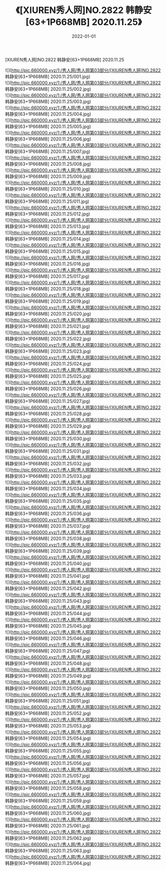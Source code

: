 ﻿---
layout: post
title:  《[XIUREN秀人网]NO.2822 韩静安[63+1P668MB] 2020.11.25》
date:   2022-01-01
img: http://pic.660000.xyz/1:/秀人网/秀人网第03部分/[XIUREN秀人网]NO.2822 韩静安[63+1P668MB] 2020.11.25/000.jpg
categories: [美女, 清纯, 唯美]
---

[XIUREN秀人网]NO.2822 韩静安[63+1P668MB] 2020.11.25

 ![](http://pic.660000.xyz/1:/秀人网/秀人网第03部分/[XIUREN秀人网]NO.2822 韩静安[63+1P668MB] 2020.11.25/001.jpg) <br>![](http://pic.660000.xyz/1:/秀人网/秀人网第03部分/[XIUREN秀人网]NO.2822 韩静安[63+1P668MB] 2020.11.25/002.jpg) <br>![](http://pic.660000.xyz/1:/秀人网/秀人网第03部分/[XIUREN秀人网]NO.2822 韩静安[63+1P668MB] 2020.11.25/003.jpg) <br>![](http://pic.660000.xyz/1:/秀人网/秀人网第03部分/[XIUREN秀人网]NO.2822 韩静安[63+1P668MB] 2020.11.25/004.jpg) <br>![](http://pic.660000.xyz/1:/秀人网/秀人网第03部分/[XIUREN秀人网]NO.2822 韩静安[63+1P668MB] 2020.11.25/005.jpg) <br>![](http://pic.660000.xyz/1:/秀人网/秀人网第03部分/[XIUREN秀人网]NO.2822 韩静安[63+1P668MB] 2020.11.25/006.jpg) <br>![](http://pic.660000.xyz/1:/秀人网/秀人网第03部分/[XIUREN秀人网]NO.2822 韩静安[63+1P668MB] 2020.11.25/007.jpg) <br>![](http://pic.660000.xyz/1:/秀人网/秀人网第03部分/[XIUREN秀人网]NO.2822 韩静安[63+1P668MB] 2020.11.25/008.jpg) <br>![](http://pic.660000.xyz/1:/秀人网/秀人网第03部分/[XIUREN秀人网]NO.2822 韩静安[63+1P668MB] 2020.11.25/009.jpg) <br>![](http://pic.660000.xyz/1:/秀人网/秀人网第03部分/[XIUREN秀人网]NO.2822 韩静安[63+1P668MB] 2020.11.25/010.jpg) <br>![](http://pic.660000.xyz/1:/秀人网/秀人网第03部分/[XIUREN秀人网]NO.2822 韩静安[63+1P668MB] 2020.11.25/011.jpg) <br>![](http://pic.660000.xyz/1:/秀人网/秀人网第03部分/[XIUREN秀人网]NO.2822 韩静安[63+1P668MB] 2020.11.25/012.jpg) <br>![](http://pic.660000.xyz/1:/秀人网/秀人网第03部分/[XIUREN秀人网]NO.2822 韩静安[63+1P668MB] 2020.11.25/013.jpg) <br>![](http://pic.660000.xyz/1:/秀人网/秀人网第03部分/[XIUREN秀人网]NO.2822 韩静安[63+1P668MB] 2020.11.25/014.jpg) <br>![](http://pic.660000.xyz/1:/秀人网/秀人网第03部分/[XIUREN秀人网]NO.2822 韩静安[63+1P668MB] 2020.11.25/015.jpg) <br>![](http://pic.660000.xyz/1:/秀人网/秀人网第03部分/[XIUREN秀人网]NO.2822 韩静安[63+1P668MB] 2020.11.25/016.jpg) <br>![](http://pic.660000.xyz/1:/秀人网/秀人网第03部分/[XIUREN秀人网]NO.2822 韩静安[63+1P668MB] 2020.11.25/017.jpg) <br>![](http://pic.660000.xyz/1:/秀人网/秀人网第03部分/[XIUREN秀人网]NO.2822 韩静安[63+1P668MB] 2020.11.25/018.jpg) <br>![](http://pic.660000.xyz/1:/秀人网/秀人网第03部分/[XIUREN秀人网]NO.2822 韩静安[63+1P668MB] 2020.11.25/019.jpg) <br>![](http://pic.660000.xyz/1:/秀人网/秀人网第03部分/[XIUREN秀人网]NO.2822 韩静安[63+1P668MB] 2020.11.25/020.jpg) <br>![](http://pic.660000.xyz/1:/秀人网/秀人网第03部分/[XIUREN秀人网]NO.2822 韩静安[63+1P668MB] 2020.11.25/021.jpg) <br>![](http://pic.660000.xyz/1:/秀人网/秀人网第03部分/[XIUREN秀人网]NO.2822 韩静安[63+1P668MB] 2020.11.25/022.jpg) <br>![](http://pic.660000.xyz/1:/秀人网/秀人网第03部分/[XIUREN秀人网]NO.2822 韩静安[63+1P668MB] 2020.11.25/023.jpg) <br>![](http://pic.660000.xyz/1:/秀人网/秀人网第03部分/[XIUREN秀人网]NO.2822 韩静安[63+1P668MB] 2020.11.25/024.jpg) <br>![](http://pic.660000.xyz/1:/秀人网/秀人网第03部分/[XIUREN秀人网]NO.2822 韩静安[63+1P668MB] 2020.11.25/025.jpg) <br>![](http://pic.660000.xyz/1:/秀人网/秀人网第03部分/[XIUREN秀人网]NO.2822 韩静安[63+1P668MB] 2020.11.25/026.jpg) <br>![](http://pic.660000.xyz/1:/秀人网/秀人网第03部分/[XIUREN秀人网]NO.2822 韩静安[63+1P668MB] 2020.11.25/027.jpg) <br>![](http://pic.660000.xyz/1:/秀人网/秀人网第03部分/[XIUREN秀人网]NO.2822 韩静安[63+1P668MB] 2020.11.25/028.jpg) <br>![](http://pic.660000.xyz/1:/秀人网/秀人网第03部分/[XIUREN秀人网]NO.2822 韩静安[63+1P668MB] 2020.11.25/029.jpg) <br>![](http://pic.660000.xyz/1:/秀人网/秀人网第03部分/[XIUREN秀人网]NO.2822 韩静安[63+1P668MB] 2020.11.25/030.jpg) <br>![](http://pic.660000.xyz/1:/秀人网/秀人网第03部分/[XIUREN秀人网]NO.2822 韩静安[63+1P668MB] 2020.11.25/031.jpg) <br>![](http://pic.660000.xyz/1:/秀人网/秀人网第03部分/[XIUREN秀人网]NO.2822 韩静安[63+1P668MB] 2020.11.25/032.jpg) <br>![](http://pic.660000.xyz/1:/秀人网/秀人网第03部分/[XIUREN秀人网]NO.2822 韩静安[63+1P668MB] 2020.11.25/033.jpg) <br>![](http://pic.660000.xyz/1:/秀人网/秀人网第03部分/[XIUREN秀人网]NO.2822 韩静安[63+1P668MB] 2020.11.25/034.jpg) <br>![](http://pic.660000.xyz/1:/秀人网/秀人网第03部分/[XIUREN秀人网]NO.2822 韩静安[63+1P668MB] 2020.11.25/035.jpg) <br>![](http://pic.660000.xyz/1:/秀人网/秀人网第03部分/[XIUREN秀人网]NO.2822 韩静安[63+1P668MB] 2020.11.25/036.jpg) <br>![](http://pic.660000.xyz/1:/秀人网/秀人网第03部分/[XIUREN秀人网]NO.2822 韩静安[63+1P668MB] 2020.11.25/037.jpg) <br>![](http://pic.660000.xyz/1:/秀人网/秀人网第03部分/[XIUREN秀人网]NO.2822 韩静安[63+1P668MB] 2020.11.25/038.jpg) <br>![](http://pic.660000.xyz/1:/秀人网/秀人网第03部分/[XIUREN秀人网]NO.2822 韩静安[63+1P668MB] 2020.11.25/039.jpg) <br>![](http://pic.660000.xyz/1:/秀人网/秀人网第03部分/[XIUREN秀人网]NO.2822 韩静安[63+1P668MB] 2020.11.25/040.jpg) <br>![](http://pic.660000.xyz/1:/秀人网/秀人网第03部分/[XIUREN秀人网]NO.2822 韩静安[63+1P668MB] 2020.11.25/041.jpg) <br>![](http://pic.660000.xyz/1:/秀人网/秀人网第03部分/[XIUREN秀人网]NO.2822 韩静安[63+1P668MB] 2020.11.25/042.jpg) <br>![](http://pic.660000.xyz/1:/秀人网/秀人网第03部分/[XIUREN秀人网]NO.2822 韩静安[63+1P668MB] 2020.11.25/043.jpg) <br>![](http://pic.660000.xyz/1:/秀人网/秀人网第03部分/[XIUREN秀人网]NO.2822 韩静安[63+1P668MB] 2020.11.25/044.jpg) <br>![](http://pic.660000.xyz/1:/秀人网/秀人网第03部分/[XIUREN秀人网]NO.2822 韩静安[63+1P668MB] 2020.11.25/045.jpg) <br>![](http://pic.660000.xyz/1:/秀人网/秀人网第03部分/[XIUREN秀人网]NO.2822 韩静安[63+1P668MB] 2020.11.25/046.jpg) <br>![](http://pic.660000.xyz/1:/秀人网/秀人网第03部分/[XIUREN秀人网]NO.2822 韩静安[63+1P668MB] 2020.11.25/047.jpg) <br>![](http://pic.660000.xyz/1:/秀人网/秀人网第03部分/[XIUREN秀人网]NO.2822 韩静安[63+1P668MB] 2020.11.25/048.jpg) <br>![](http://pic.660000.xyz/1:/秀人网/秀人网第03部分/[XIUREN秀人网]NO.2822 韩静安[63+1P668MB] 2020.11.25/049.jpg) <br>![](http://pic.660000.xyz/1:/秀人网/秀人网第03部分/[XIUREN秀人网]NO.2822 韩静安[63+1P668MB] 2020.11.25/050.jpg) <br>![](http://pic.660000.xyz/1:/秀人网/秀人网第03部分/[XIUREN秀人网]NO.2822 韩静安[63+1P668MB] 2020.11.25/051.jpg) <br>![](http://pic.660000.xyz/1:/秀人网/秀人网第03部分/[XIUREN秀人网]NO.2822 韩静安[63+1P668MB] 2020.11.25/052.jpg) <br>![](http://pic.660000.xyz/1:/秀人网/秀人网第03部分/[XIUREN秀人网]NO.2822 韩静安[63+1P668MB] 2020.11.25/053.jpg) <br>![](http://pic.660000.xyz/1:/秀人网/秀人网第03部分/[XIUREN秀人网]NO.2822 韩静安[63+1P668MB] 2020.11.25/054.jpg) <br>![](http://pic.660000.xyz/1:/秀人网/秀人网第03部分/[XIUREN秀人网]NO.2822 韩静安[63+1P668MB] 2020.11.25/055.jpg) <br>![](http://pic.660000.xyz/1:/秀人网/秀人网第03部分/[XIUREN秀人网]NO.2822 韩静安[63+1P668MB] 2020.11.25/056.jpg) <br>![](http://pic.660000.xyz/1:/秀人网/秀人网第03部分/[XIUREN秀人网]NO.2822 韩静安[63+1P668MB] 2020.11.25/057.jpg) <br>![](http://pic.660000.xyz/1:/秀人网/秀人网第03部分/[XIUREN秀人网]NO.2822 韩静安[63+1P668MB] 2020.11.25/058.jpg) <br>![](http://pic.660000.xyz/1:/秀人网/秀人网第03部分/[XIUREN秀人网]NO.2822 韩静安[63+1P668MB] 2020.11.25/059.jpg) <br>![](http://pic.660000.xyz/1:/秀人网/秀人网第03部分/[XIUREN秀人网]NO.2822 韩静安[63+1P668MB] 2020.11.25/060.jpg) <br>![](http://pic.660000.xyz/1:/秀人网/秀人网第03部分/[XIUREN秀人网]NO.2822 韩静安[63+1P668MB] 2020.11.25/061.jpg) <br>![](http://pic.660000.xyz/1:/秀人网/秀人网第03部分/[XIUREN秀人网]NO.2822 韩静安[63+1P668MB] 2020.11.25/062.jpg) <br>![](http://pic.660000.xyz/1:/秀人网/秀人网第03部分/[XIUREN秀人网]NO.2822 韩静安[63+1P668MB] 2020.11.25/063.jpg) <br>![](http://pic.660000.xyz/1:/秀人网/秀人网第03部分/[XIUREN秀人网]NO.2822 韩静安[63+1P668MB] 2020.11.25/064.jpg) <br>